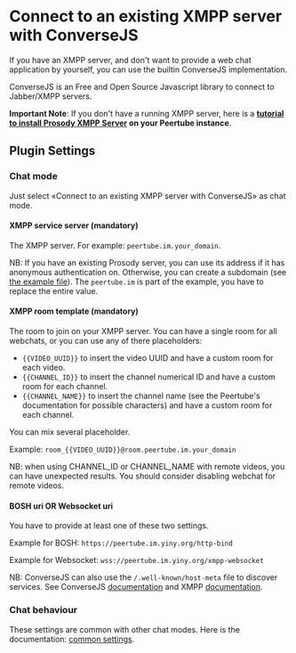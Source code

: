 # Connect to an existing XMPP server with ConverseJS

If you have an XMPP server, and don't want to provide a web chat application by yourself, you can use the builtin ConverseJS implementation.

ConverseJS is an Free and Open Source Javascript library to connect to Jabber/XMPP servers.

**Important Note**: If you don't have a running XMPP server, here is a
**[tutorial to install Prosody XMPP Server](./tutorials/prosody.md) on your Peertube instance**.

## Plugin Settings

### Chat mode

Just select «Connect to an existing XMPP server with ConverseJS» as chat mode.

#### XMPP service server (mandatory)

The XMPP server. For example: ```peertube.im.your_domain```.

NB: If you have an existing Prosody server, you can use its address if it has anonymous authentication on.
Otherwise, you can create a subdomain (see [the example file](documentation/examples/prosody/virtualhost.cfg.lua)).
The ```peertube.im``` is part of the example, you have to replace the entire value.

#### XMPP room template (mandatory)

The room to join on your XMPP server.
You can have a single room for all webchats, or you can use any of there placeholders:

- ```{{VIDEO_UUID}}``` to insert the video UUID and have a custom room for each video.
- ```{{CHANNEL_ID}}``` to insert the channel numerical ID and have a custom room for each channel.
- ```{{CHANNEL_NAME}}``` to insert the channel name (see the Peertube's documentation for possible characters) and have a custom room for each channel.

You can mix several placeholder.

Example: ```room_{{VIDEO_UUID}}@room.peertube.im.your_domain```

NB: when using CHANNEL_ID or CHANNEL_NAME with remote videos, you can have unexpected results. You should consider disabling webchat for remote videos.

#### BOSH uri OR Websocket uri

You have to provide at least one of these two settings.

Example for BOSH: ```https://peertube.im.yiny.org/http-bind```

Example for Websocket: ```wss://peertube.im.yiny.org/xmpp-websocket```

NB: ConverseJS can also use the ```/.well-known/host-meta``` file to discover services.
See ConverseJS [documentation](https://conversejs.org/docs/html/configuration.html#discover-connection-methods)
and XMPP [documentation](https://xmpp.org/extensions/xep-0156.html#httpexamples).

### Chat behaviour

These settings are common with other chat modes.
Here is the documentation: [common settings](./common.md).
